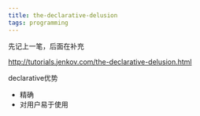 ```yaml
---
title: the-declarative-delusion
tags: programming
---
```


先记上一笔，后面在补充

http://tutorials.jenkov.com/the-declarative-delusion.html

declarative优势

* 精确
* 对用户易于使用